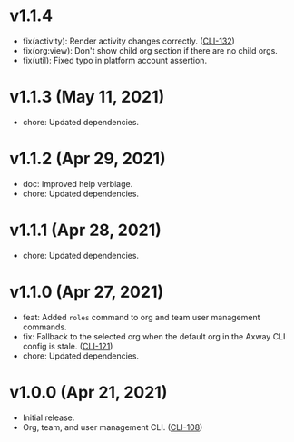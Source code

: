 # v1.1.4

 * fix(activity): Render activity changes correctly.
   ([CLI-132](https://jira.axway.com/browse/CLI-132))
 * fix(org:view): Don't show child org section if there are no child orgs.
 * fix(util): Fixed typo in platform account assertion.

# v1.1.3 (May 11, 2021)

 * chore: Updated dependencies.

# v1.1.2 (Apr 29, 2021)

 * doc: Improved help verbiage.
 * chore: Updated dependencies.

# v1.1.1 (Apr 28, 2021)

 * chore: Updated dependencies.

# v1.1.0 (Apr 27, 2021)

 * feat: Added `roles` command to org and team user management commands.
 * fix: Fallback to the selected org when the default org in the Axway CLI config is stale.
   ([CLI-121](https://jira.axway.com/browse/CLI-121))
 * chore: Updated dependencies.

# v1.0.0 (Apr 21, 2021)

 * Initial release.
 * Org, team, and user management CLI. ([CLI-108](https://jira.axway.com/browse/CLI-108))

